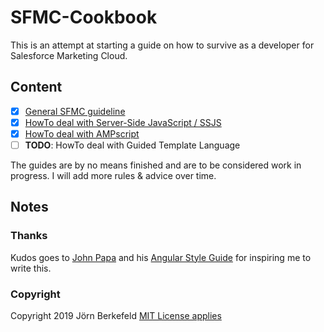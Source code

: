 # SFMC-Cookbook

This is an attempt at starting a guide on how to survive as a developer for Salesforce Marketing Cloud.

## Content

-   [x] [General SFMC guideline](general/README.md)
-   [x] [HowTo deal with Server-Side JavaScript / SSJS](ssjs/README.md)
-   [x] [HowTo deal with AMPscript](ampscript/README.md)
-   [ ] **TODO**: HowTo deal with Guided Template Language

The guides are by no means finished and are to be considered work in progress. I will add more rules & advice over time.

## Notes

### Thanks

Kudos goes to [John Papa](https://github.com/johnpapa) and his [Angular Style Guide](https://github.com/johnpapa/angular-styleguide) for inspiring me to write this.

### Copyright

Copyright 2019 Jörn Berkefeld
[MIT License applies](https://github.com/JoernBerkefeld/SFMC-Cookbook/blob/master/LICENSE)
